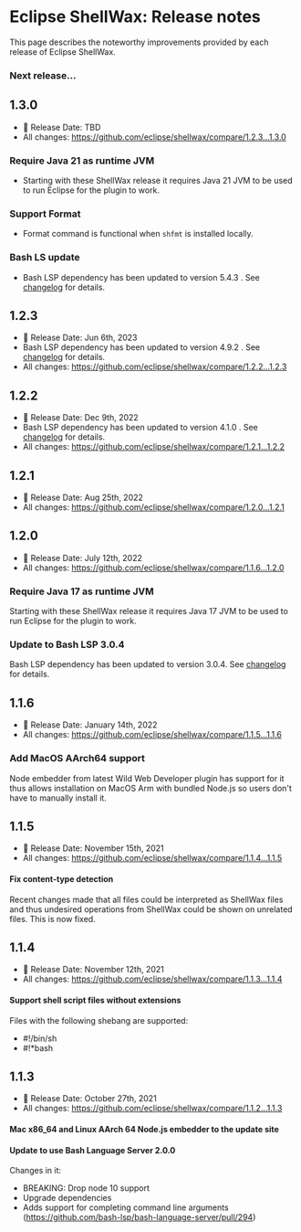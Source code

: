 # Eclipse ShellWax: Release notes

This page describes the noteworthy improvements provided by each release of Eclipse ShellWax.


### Next release...

## 1.3.0

* 📅 Release Date: TBD
* All changes: https://github.com/eclipse/shellwax/compare/1.2.3...1.3.0

### Require Java 21 as runtime JVM ###

* Starting with these ShellWax release it requires Java 21 JVM to be used to run Eclipse for the plugin to work.

### Support Format

* Format command is functional when `shfmt` is installed locally.

### Bash LS update ###
* Bash LSP dependency has been updated to version 5.4.3 . See [changelog](https://github.com/bash-lsp/bash-language-server/blob/main/server/CHANGELOG.md#5.4.3 ) for details.


## 1.2.3

* 📅 Release Date: Jun 6th, 2023
* Bash LSP dependency has been updated to version 4.9.2 . See [changelog](https://github.com/bash-lsp/bash-language-server/blob/main/server/CHANGELOG.md#492 ) for details.
* All changes: https://github.com/eclipse/shellwax/compare/1.2.2...1.2.3

## 1.2.2

* 📅 Release Date: Dec 9th, 2022
* Bash LSP dependency has been updated to version 4.1.0 . See [changelog](https://github.com/bash-lsp/bash-language-server/blob/main/server/CHANGELOG.md) for details.
* All changes: https://github.com/eclipse/shellwax/compare/1.2.1...1.2.2

## 1.2.1

* 📅 Release Date: Aug 25th, 2022
* All changes: https://github.com/eclipse/shellwax/compare/1.2.0...1.2.1

## 1.2.0

* 📅 Release Date: July 12th, 2022
* All changes: https://github.com/eclipse/shellwax/compare/1.1.6...1.2.0

### Require Java 17 as runtime JVM ###

Starting with these ShellWax release it requires Java 17 JVM to be used to run Eclipse for the plugin to work.

### Update to Bash LSP 3.0.4 ###

Bash LSP dependency has been updated to version 3.0.4. See [changelog](https://github.com/bash-lsp/bash-language-server/blob/main/server/CHANGELOG.md) for details.

## 1.1.6

* 📅 Release Date: January 14th, 2022
* All changes: https://github.com/eclipse/shellwax/compare/1.1.5...1.1.6

### Add MacOS AArch64 support ###

Node embedder from latest Wild Web Developer plugin has support for it thus allows installation on MacOS Arm with bundled Node.js so users don't have to manually install it.

## 1.1.5

* 📅 Release Date: November 15th, 2021
* All changes: https://github.com/eclipse/shellwax/compare/1.1.4...1.1.5

#### Fix content-type detection

Recent changes made that all files could be interpreted as ShellWax files and thus undesired operations from ShellWax could be shown on unrelated files. This is now fixed.

## 1.1.4

* 📅 Release Date: November 12th, 2021
* All changes: https://github.com/eclipse/shellwax/compare/1.1.3...1.1.4

#### Support shell script files without extensions

Files with the following shebang are supported:
- #!/bin/sh
- #!*bash

## 1.1.3

* 📅 Release Date: October 27th, 2021
* All changes: https://github.com/eclipse/shellwax/compare/1.1.2...1.1.3

#### Mac x86_64 and Linux AArch 64 Node.js embedder to the update site

#### Update to use Bash Language Server 2.0.0

Changes in it:
- BREAKING: Drop node 10 support
- Upgrade dependencies
- Adds support for completing command line arguments (https://github.com/bash-lsp/bash-language-server/pull/294)
